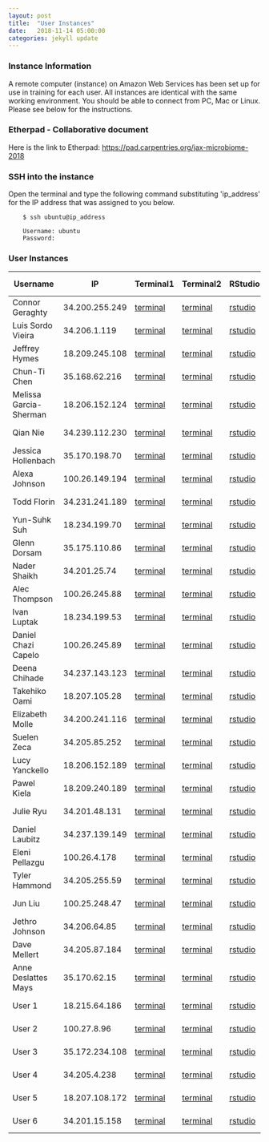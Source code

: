 ```yaml
---
layout: post
title:  "User Instances"
date:   2018-11-14 05:00:00
categories: jekyll update
---
```


### Instance Information

A remote computer (instance) on Amazon Web Services has been set up for use in training for each user. All instances are identical with the same working environment. You should be able to connect from PC, Mac or Linux. Please see below for the instructions.

### Etherpad - Collaborative document
Here is the link to Etherpad: <a href='https://pad.carpentries.org/jax-microbiome-2018' target='_blank'>https://pad.carpentries.org/jax-microbiome-2018</a>


### SSH into the instance

Open the terminal and type the following command substituting 'ip_address' for the IP address that was assigned to you below.

        $ ssh ubuntu@ip_address

        Username: ubuntu
        Password: 


### User Instances

Username                |  IP              |  Terminal1                                                                      |  Terminal2                                                                      |  RStudio                                                           |  Download Files
------------------------|------------------|---------------------------------------------------------------------------------|---------------------------------------------------------------------------------|--------------------------------------------------------------------|--------------------------------------------------------------------
Connor Geraghty         |  34.200.255.249  |  <a href='http://34.200.255.249:8888/terminals/1' target='_blank'>terminal</a>  |  <a href='http://34.200.255.249:8888/terminals/2' target='_blank'>terminal</a>  |  <a href='http://34.200.255.249:8787' target='_blank'>rstudio</a>  |  <a href='http://34.200.255.249' target='_blank'>download files</a>
Luis Sordo Vieira       |  34.206.1.119    |  <a href='http://34.206.1.119:8888/terminals/1' target='_blank'>terminal</a>    |  <a href='http://34.206.1.119:8888/terminals/2' target='_blank'>terminal</a>    |  <a href='http://34.206.1.119:8787' target='_blank'>rstudio</a>    |  <a href='http://34.206.1.119' target='_blank'>download files</a>
Jeffrey Hymes           |  18.209.245.108  |  <a href='http://18.209.245.108:8888/terminals/1' target='_blank'>terminal</a>  |  <a href='http://18.209.245.108:8888/terminals/2' target='_blank'>terminal</a>  |  <a href='http://18.209.245.108:8787' target='_blank'>rstudio</a>  |  <a href='http://18.209.245.108' target='_blank'>download files</a>
Chun-Ti Chen            |  35.168.62.216   |  <a href='http://35.168.62.216:8888/terminals/1' target='_blank'>terminal</a>   |  <a href='http://35.168.62.216:8888/terminals/2' target='_blank'>terminal</a>   |  <a href='http://35.168.62.216:8787' target='_blank'>rstudio</a>   |  <a href='http://35.168.62.216' target='_blank'>download files</a>
Melissa Garcia-Sherman  |  18.206.152.124  |  <a href='http://18.206.152.124:8888/terminals/1' target='_blank'>terminal</a>  |  <a href='http://18.206.152.124:8888/terminals/2' target='_blank'>terminal</a>  |  <a href='http://18.206.152.124:8787' target='_blank'>rstudio</a>  |  <a href='http://18.206.152.124' target='_blank'>download files</a>
Qian Nie                |  34.239.112.230  |  <a href='http://34.239.112.230:8888/terminals/1' target='_blank'>terminal</a>  |  <a href='http://34.239.112.230:8888/terminals/2' target='_blank'>terminal</a>  |  <a href='http://34.239.112.230:8787' target='_blank'>rstudio</a>  |  <a href='http://34.239.112.230' target='_blank'>download files</a>
Jessica Hollenbach      |  35.170.198.70   |  <a href='http://35.170.198.70:8888/terminals/1' target='_blank'>terminal</a>   |  <a href='http://35.170.198.70:8888/terminals/2' target='_blank'>terminal</a>   |  <a href='http://35.170.198.70:8787' target='_blank'>rstudio</a>   |  <a href='http://35.170.198.70' target='_blank'>download files</a>
Alexa Johnson           |  100.26.149.194  |  <a href='http://100.26.149.194:8888/terminals/1' target='_blank'>terminal</a>  |  <a href='http://100.26.149.194:8888/terminals/2' target='_blank'>terminal</a>  |  <a href='http://100.26.149.194:8787' target='_blank'>rstudio</a>  |  <a href='http://100.26.149.194' target='_blank'>download files</a>
Todd Florin             |  34.231.241.189  |  <a href='http://34.231.241.189:8888/terminals/1' target='_blank'>terminal</a>  |  <a href='http://34.231.241.189:8888/terminals/2' target='_blank'>terminal</a>  |  <a href='http://34.231.241.189:8787' target='_blank'>rstudio</a>  |  <a href='http://34.231.241.189' target='_blank'>download files</a>
Yun-Suhk Suh            |  18.234.199.70   |  <a href='http://18.234.199.70:8888/terminals/1' target='_blank'>terminal</a>   |  <a href='http://18.234.199.70:8888/terminals/2' target='_blank'>terminal</a>   |  <a href='http://18.234.199.70:8787' target='_blank'>rstudio</a>   |  <a href='http://18.234.199.70' target='_blank'>download files</a>
Glenn Dorsam            |  35.175.110.86   |  <a href='http://35.175.110.86:8888/terminals/1' target='_blank'>terminal</a>   |  <a href='http://35.175.110.86:8888/terminals/2' target='_blank'>terminal</a>   |  <a href='http://35.175.110.86:8787' target='_blank'>rstudio</a>   |  <a href='http://35.175.110.86' target='_blank'>download files</a>
Nader Shaikh            |  34.201.25.74    |  <a href='http://34.201.25.74:8888/terminals/1' target='_blank'>terminal</a>    |  <a href='http://34.201.25.74:8888/terminals/2' target='_blank'>terminal</a>    |  <a href='http://34.201.25.74:8787' target='_blank'>rstudio</a>    |  <a href='http://34.201.25.74' target='_blank'>download files</a>
Alec Thompson           |  100.26.245.88   |  <a href='http://100.26.245.88:8888/terminals/1' target='_blank'>terminal</a>   |  <a href='http://100.26.245.88:8888/terminals/2' target='_blank'>terminal</a>   |  <a href='http://100.26.245.88:8787' target='_blank'>rstudio</a>   |  <a href='http://100.26.245.88' target='_blank'>download files</a>
Ivan Luptak             |  18.234.199.53   |  <a href='http://18.234.199.53:8888/terminals/1' target='_blank'>terminal</a>   |  <a href='http://18.234.199.53:8888/terminals/2' target='_blank'>terminal</a>   |  <a href='http://18.234.199.53:8787' target='_blank'>rstudio</a>   |  <a href='http://18.234.199.53' target='_blank'>download files</a>
Daniel Chazi Capelo     |  100.26.245.89   |  <a href='http://100.26.245.89:8888/terminals/1' target='_blank'>terminal</a>   |  <a href='http://100.26.245.89:8888/terminals/2' target='_blank'>terminal</a>   |  <a href='http://100.26.245.89:8787' target='_blank'>rstudio</a>   |  <a href='http://100.26.245.89' target='_blank'>download files</a>
Deena Chihade           |  34.237.143.123  |  <a href='http://34.237.143.123:8888/terminals/1' target='_blank'>terminal</a>  |  <a href='http://34.237.143.123:8888/terminals/2' target='_blank'>terminal</a>  |  <a href='http://34.237.143.123:8787' target='_blank'>rstudio</a>  |  <a href='http://34.237.143.123' target='_blank'>download files</a>
Takehiko Oami           |  18.207.105.28   |  <a href='http://18.207.105.28:8888/terminals/1' target='_blank'>terminal</a>   |  <a href='http://18.207.105.28:8888/terminals/2' target='_blank'>terminal</a>   |  <a href='http://18.207.105.28:8787' target='_blank'>rstudio</a>   |  <a href='http://18.207.105.28' target='_blank'>download files</a>
Elizabeth Molle         |  34.200.241.116  |  <a href='http://34.200.241.116:8888/terminals/1' target='_blank'>terminal</a>  |  <a href='http://34.200.241.116:8888/terminals/2' target='_blank'>terminal</a>  |  <a href='http://34.200.241.116:8787' target='_blank'>rstudio</a>  |  <a href='http://34.200.241.116' target='_blank'>download files</a>
Suelen Zeca             |  34.205.85.252   |  <a href='http://34.205.85.252:8888/terminals/1' target='_blank'>terminal</a>   |  <a href='http://34.205.85.252:8888/terminals/2' target='_blank'>terminal</a>   |  <a href='http://34.205.85.252:8787' target='_blank'>rstudio</a>   |  <a href='http://34.205.85.252' target='_blank'>download files</a>
Lucy Yanckello          |  18.206.152.189  |  <a href='http://18.206.152.189:8888/terminals/1' target='_blank'>terminal</a>  |  <a href='http://18.206.152.189:8888/terminals/2' target='_blank'>terminal</a>  |  <a href='http://18.206.152.189:8787' target='_blank'>rstudio</a>  |  <a href='http://18.206.152.189' target='_blank'>download files</a>
Pawel Kiela             |  18.209.240.189  |  <a href='http://18.209.240.189:8888/terminals/1' target='_blank'>terminal</a>  |  <a href='http://18.209.240.189:8888/terminals/2' target='_blank'>terminal</a>  |  <a href='http://18.209.240.189:8787' target='_blank'>rstudio</a>  |  <a href='http://18.209.240.189' target='_blank'>download files</a>
Julie Ryu               |  34.201.48.131   |  <a href='http://34.201.48.131:8888/terminals/1' target='_blank'>terminal</a>   |  <a href='http://34.201.48.131:8888/terminals/2' target='_blank'>terminal</a>   |  <a href='http://34.201.48.131:8787' target='_blank'>rstudio</a>   |  <a href='http://34.201.48.131' target='_blank'>download files</a>
Daniel Laubitz          |  34.237.139.149  |  <a href='http://34.237.139.149:8888/terminals/1' target='_blank'>terminal</a>  |  <a href='http://34.237.139.149:8888/terminals/2' target='_blank'>terminal</a>  |  <a href='http://34.237.139.149:8787' target='_blank'>rstudio</a>  |  <a href='http://34.237.139.149' target='_blank'>download files</a>
Eleni Pellazgu          |  100.26.4.178    |  <a href='http://100.26.4.178:8888/terminals/1' target='_blank'>terminal</a>    |  <a href='http://100.26.4.178:8888/terminals/2' target='_blank'>terminal</a>    |  <a href='http://100.26.4.178:8787' target='_blank'>rstudio</a>    |  <a href='http://100.26.4.178' target='_blank'>download files</a>
Tyler Hammond           |  34.205.255.59   |  <a href='http://34.205.255.59:8888/terminals/1' target='_blank'>terminal</a>   |  <a href='http://34.205.255.59:8888/terminals/2' target='_blank'>terminal</a>   |  <a href='http://34.205.255.59:8787' target='_blank'>rstudio</a>   |  <a href='http://34.205.255.59' target='_blank'>download files</a>
Jun Liu                 |  100.25.248.47   |  <a href='http://100.25.248.47:8888/terminals/1' target='_blank'>terminal</a>   |  <a href='http://100.25.248.47:8888/terminals/2' target='_blank'>terminal</a>   |  <a href='http://100.25.248.47:8787' target='_blank'>rstudio</a>   |  <a href='http://100.25.248.47' target='_blank'>download files</a>
Jethro Johnson          |  34.206.64.85    |  <a href='http://34.206.64.85:8888/terminals/1' target='_blank'>terminal</a>    |  <a href='http://34.206.64.85:8888/terminals/2' target='_blank'>terminal</a>    |  <a href='http://34.206.64.85:8787' target='_blank'>rstudio</a>    |  <a href='http://34.206.64.85' target='_blank'>download files</a>
Dave Mellert            |  34.205.87.184   |  <a href='http://34.205.87.184:8888/terminals/1' target='_blank'>terminal</a>   |  <a href='http://34.205.87.184:8888/terminals/2' target='_blank'>terminal</a>   |  <a href='http://34.205.87.184:8787' target='_blank'>rstudio</a>   |  <a href='http://34.205.87.184' target='_blank'>download files</a>
Anne Deslattes Mays     |  35.170.62.15    |  <a href='http://35.170.62.15:8888/terminals/1' target='_blank'>terminal</a>    |  <a href='http://35.170.62.15:8888/terminals/2' target='_blank'>terminal</a>    |  <a href='http://35.170.62.15:8787' target='_blank'>rstudio</a>    |  <a href='http://35.170.62.15' target='_blank'>download files</a>
User 1                  |  18.215.64.186   |  <a href='http://18.215.64.186:8888/terminals/1' target='_blank'>terminal</a>   |  <a href='http://18.215.64.186:8888/terminals/2' target='_blank'>terminal</a>   |  <a href='http://18.215.64.186:8787' target='_blank'>rstudio</a>   |  <a href='http://18.215.64.186' target='_blank'>download files</a>
User 2                  |  100.27.8.96     |  <a href='http://100.27.8.96:8888/terminals/1' target='_blank'>terminal</a>     |  <a href='http://100.27.8.96:8888/terminals/2' target='_blank'>terminal</a>     |  <a href='http://100.27.8.96:8787' target='_blank'>rstudio</a>     |  <a href='http://100.27.8.96' target='_blank'>download files</a>
User 3                  |  35.172.234.108  |  <a href='http://35.172.234.108:8888/terminals/1' target='_blank'>terminal</a>  |  <a href='http://35.172.234.108:8888/terminals/2' target='_blank'>terminal</a>  |  <a href='http://35.172.234.108:8787' target='_blank'>rstudio</a>  |  <a href='http://35.172.234.108' target='_blank'>download files</a>
User 4                  |  34.205.4.238    |  <a href='http://34.205.4.238:8888/terminals/1' target='_blank'>terminal</a>    |  <a href='http://34.205.4.238:8888/terminals/2' target='_blank'>terminal</a>    |  <a href='http://34.205.4.238:8787' target='_blank'>rstudio</a>    |  <a href='http://34.205.4.238' target='_blank'>download files</a>
User 5                  |  18.207.108.172  |  <a href='http://18.207.108.172:8888/terminals/1' target='_blank'>terminal</a>  |  <a href='http://18.207.108.172:8888/terminals/2' target='_blank'>terminal</a>  |  <a href='http://18.207.108.172:8787' target='_blank'>rstudio</a>  |  <a href='http://18.207.108.172' target='_blank'>download files</a>
User 6                  |  34.201.15.158   |  <a href='http://34.201.15.158:8888/terminals/1' target='_blank'>terminal</a>   |  <a href='http://34.201.15.158:8888/terminals/2' target='_blank'>terminal</a>   |  <a href='http://34.201.15.158:8787' target='_blank'>rstudio</a>   |  <a href='http://34.201.15.158' target='_blank'>download files</a>



